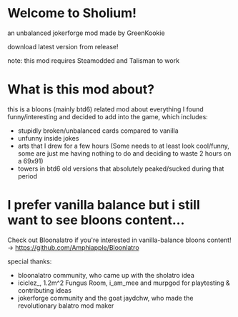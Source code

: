 # Welcome to Sholium!

an unbalanced jokerforge mod made by GreenKookie

download latest version from release!

note: this mod requires Steamodded and Talisman to work

# What is this mod about?
this is a bloons (mainly btd6) related mod about everything I found funny/interesting and decided to add into the game, which includes:
- stupidly broken/unbalanced cards compared to vanilla
- unfunny inside jokes
- arts that I drew for a few hours (Some needs to at least look cool/funny, some are just me having nothing to do and deciding to waste 2 hours on a 69x91)
- towers in btd6 old versions that absolutely peaked/sucked during that period

# I prefer vanilla balance but i still want to see bloons content...
Check out Bloonalatro if you're interested in vanilla-balance bloons content! -> https://github.com/Amphiapple/Bloonlatro

special thanks:
- bloonalatro community, who came up with the sholatro idea
- iciclez_, 1.2m^2 Fungus Room, i_am_mee and murpgod for playtesting & contributing ideas
- jokerforge community and the goat jaydchw, who made the revolutionary balatro mod maker

